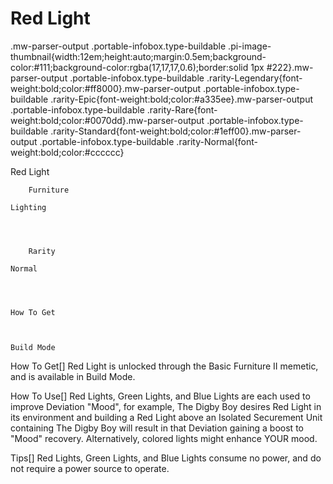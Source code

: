 # Red Light

.mw-parser-output .portable-infobox.type-buildable .pi-image-thumbnail{width:12em;height:auto;margin:0.5em;background-color:#111;background-color:rgba(17,17,17,0.6);border:solid 1px #222}.mw-parser-output .portable-infobox.type-buildable .rarity-Legendary{font-weight:bold;color:#ff8000}.mw-parser-output .portable-infobox.type-buildable .rarity-Epic{font-weight:bold;color:#a335ee}.mw-parser-output .portable-infobox.type-buildable .rarity-Rare{font-weight:bold;color:#0070dd}.mw-parser-output .portable-infobox.type-buildable .rarity-Standard{font-weight:bold;color:#1eff00}.mw-parser-output .portable-infobox.type-buildable .rarity-Normal{font-weight:bold;color:#cccccc}

Red Light

	

	
		Furniture
	
	Lighting



	
		Rarity
	
	Normal




	How To Get


	
	Build Mode






How To Get[]
Red Light is unlocked through the Basic Furniture II memetic, and is available in Build Mode.

How To Use[]
Red Lights, Green Lights, and Blue Lights are each used to improve Deviation "Mood", for example, The Digby Boy desires Red Light in its environment and building a Red Light above an Isolated Securement Unit containing The Digby Boy will result in that Deviation gaining a boost to "Mood" recovery.
Alternatively, colored lights might enhance YOUR mood.

Tips[]
Red Lights, Green Lights, and Blue Lights consume no power, and do not require a power source to operate.
